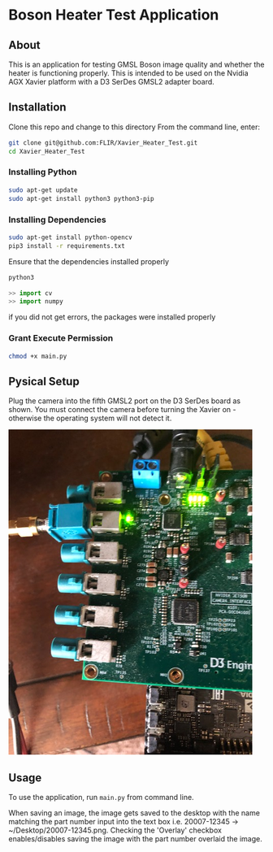 # Boson Heater Test Application

## About

This is an application for testing GMSL Boson image quality and whether the heater is functioning properly. This is intended to be used on the Nvidia AGX Xavier platform with a D3 SerDes GMSL2 adapter board.

## Installation
Clone this repo and change to this directory
From the command line, enter:
```sh
git clone git@github.com:FLIR/Xavier_Heater_Test.git
cd Xavier_Heater_Test
```
### Installing Python
```sh
sudo apt-get update
sudo apt-get install python3 python3-pip
```
### Installing Dependencies
```sh
sudo apt-get install python-opencv
pip3 install -r requirements.txt
```
Ensure that the dependencies installed properly
```sh
python3
```
```python
>> import cv
>> import numpy
```
if you did not get errors, the packages were installed properly

### Grant Execute Permission

```sh
chmod +x main.py
```

## Pysical Setup 

Plug the camera into the fifth GMSL2 port on the D3 SerDes board as shown. You must connect the camera before turning the Xavier on - otherwise the operating system will not detect it.

![Connection](assets/connection.jpg)

## Usage

To use the application, run `main.py` from command line. 

When saving an image, the image gets saved to the desktop with the name matching the part number input into the text box i.e. 20007-12345 -> ~/Desktop/20007-12345.png. Checking the 'Overlay' checkbox enables/disables saving the image with the part number overlaid the image.

